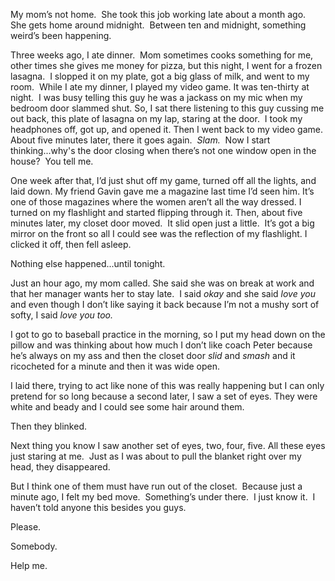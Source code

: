 My mom’s not home.  She took this job working late about a month ago.  She gets home around midnight.  Between ten and midnight, something weird’s been happening.  

Three weeks ago, I ate dinner.  Mom sometimes cooks something for me, other times she gives me money for pizza, but this night, I went for a frozen lasagna.  I slopped it on my plate, got a big glass of milk, and went to my room.  While I ate my dinner, I played my video game.  It was ten-thirty at night.  I was busy telling this guy he was a jackass on my mic when my bedroom door slammed shut.  So, I sat there listening to this guy cussing me out back, this plate of lasagna on my lap, staring at the door.  I took my headphones off, got up, and opened it.  Then I went back to my video game.  About five minutes later, there it goes again.  *Slam.*  Now I start thinking...why's the door closing when there’s not one window open in the house?  You tell me.

One week after that, I’d just shut off my game, turned off all the lights, and laid down.  My friend Gavin gave me a magazine last time I’d seen him.  It’s one of those magazines where the women aren’t all the way dressed.  I turned on my flashlight and started flipping through it.  Then, about five minutes later, my closet door moved.  It slid open just a little.  It’s got a big mirror on the front so all I could see was the reflection of my flashlight.  I clicked it off, then fell asleep.

Nothing else happened...until tonight.

Just an hour ago, my mom called.  She said she was on break at work and that her manager wants her to stay late.  I said *okay* and she said *love you* and even though I don’t like saying it back because I’m not a mushy sort of softy, I said *love you too.*

I got to go to baseball practice in the morning, so I put my head down on the pillow and was thinking about how much I don’t like coach Peter because he’s always on my ass and then the closet door *slid* and *smash* and it ricocheted for a minute and then it was wide open.

I laid there, trying to act like none of this was really happening but I can only pretend for so long because a second later, I saw a set of eyes.  They were white and beady and I could see some hair around them.

Then they blinked.

Next thing you know I saw another set of eyes, two, four, five.  All these eyes just staring at me.  Just as I was about to pull the blanket right over my head, they disappeared.

But I think one of them must have run out of the closet.  Because just a minute ago, I felt my bed move.  Something’s under there.  I just know it.  I haven’t told anyone this besides you guys.  

Please.  

Somebody.  

Help me.